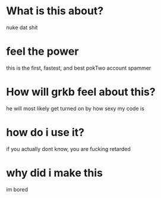 # What is this about?
nuke dat shit

# feel the power
this is the first, fastest, and best pokTwo account spammer

# How will grkb feel about this?
he will most likely get turned on by how sexy my code is

# how do i use it?
if you actually dont know, you are fucking retarded

# why did i make this
im bored
